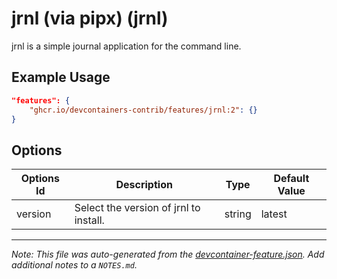 
# jrnl (via pipx) (jrnl)

jrnl is a simple journal application for the command line.

## Example Usage

```json
"features": {
    "ghcr.io/devcontainers-contrib/features/jrnl:2": {}
}
```

## Options

| Options Id | Description | Type | Default Value |
|-----|-----|-----|-----|
| version | Select the version of jrnl to install. | string | latest |



---

_Note: This file was auto-generated from the [devcontainer-feature.json](https://github.com/devcontainers-contrib/features/blob/main/src/jrnl/devcontainer-feature.json).  Add additional notes to a `NOTES.md`._
